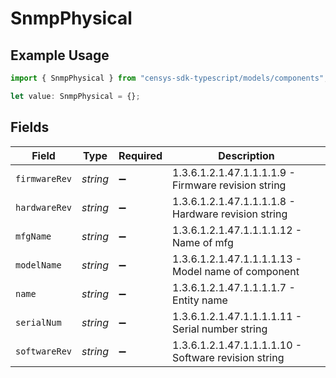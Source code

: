 # SnmpPhysical

## Example Usage

```typescript
import { SnmpPhysical } from "censys-sdk-typescript/models/components";

let value: SnmpPhysical = {};
```

## Fields

| Field                                                | Type                                                 | Required                                             | Description                                          |
| ---------------------------------------------------- | ---------------------------------------------------- | ---------------------------------------------------- | ---------------------------------------------------- |
| `firmwareRev`                                        | *string*                                             | :heavy_minus_sign:                                   | 1.3.6.1.2.1.47.1.1.1.1.9 - Firmware revision string  |
| `hardwareRev`                                        | *string*                                             | :heavy_minus_sign:                                   | 1.3.6.1.2.1.47.1.1.1.1.8 - Hardware revision string  |
| `mfgName`                                            | *string*                                             | :heavy_minus_sign:                                   | 1.3.6.1.2.1.47.1.1.1.1.12 - Name of mfg              |
| `modelName`                                          | *string*                                             | :heavy_minus_sign:                                   | 1.3.6.1.2.1.47.1.1.1.1.13 - Model name of component  |
| `name`                                               | *string*                                             | :heavy_minus_sign:                                   | 1.3.6.1.2.1.47.1.1.1.1.7 - Entity name               |
| `serialNum`                                          | *string*                                             | :heavy_minus_sign:                                   | 1.3.6.1.2.1.47.1.1.1.1.11 - Serial number string     |
| `softwareRev`                                        | *string*                                             | :heavy_minus_sign:                                   | 1.3.6.1.2.1.47.1.1.1.1.10 - Software revision string |
